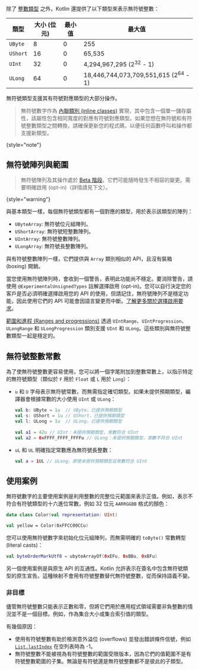 [//]: # (title: 無符號整數類型)

除了 [整數類型](numbers.md#integer-types) 之外，Kotlin 還提供了以下類型來表示無符號整數：

| 類型     | 大小 (位元) | 最小值 | 最大值                                          |
|----------|-------------|---------|-------------------------------------------------|
| `UByte`  | 8           | 0       | 255                                             |
| `UShort` | 16          | 0       | 65,535                                          |
| `UInt`   | 32          | 0       | 4,294,967,295 (2<sup>32</sup> - 1)              |
| `ULong`  | 64          | 0       | 18,446,744,073,709,551,615 (2<sup>64</sup> - 1) |

無符號類型支援其有符號對應類型的大部分操作。

> 無符號數字作為 [內聯類別 (inline classes)](inline-classes.md) 實現，其中包含一個單一儲存屬性，該屬性包含相同寬度的對應有符號對應類型。如果您想在無符號和有符號整數類型之間轉換，請確保更新您的程式碼，以便任何函數呼叫和操作都支援新類型。
>
{style="note"}

## 無符號陣列與範圍

> 無符號陣列及其操作處於 [Beta 階段](components-stability.md)。它們可能隨時發生不相容的變更。需要明確啟用 (opt-in)（詳情請見下文）。
>
{style="warning"}

與基本類型一樣，每個無符號類型都有一個對應的類型，用於表示該類型的陣列：

*   `UByteArray`: 無符號位元組陣列。
*   `UShortArray`: 無符號短整數陣列。
*   `UIntArray`: 無符號整數陣列。
*   `ULongArray`: 無符號長整數陣列。

與有符號整數陣列一樣，它們提供與 `Array` 類別相似的 API，且沒有裝箱 (boxing) 開銷。

當您使用無符號陣列時，會收到一個警告，表明此功能尚不穩定。要消除警告，請使用 `@ExperimentalUnsignedTypes` 註解選擇啟用 (opt-in)。您可以自行決定您的客戶是否必須明確選擇啟用您的 API 的使用，但請記住，無符號陣列不是穩定功能，因此使用它們的 API 可能會因語言變更而中斷。[了解更多關於選擇啟用要求](opt-in-requirements.md)。

[範圍和進程 (Ranges and progressions)](ranges.md) 透過 `UIntRange`、`UIntProgression`、`ULongRange` 和 `ULongProgression` 類別支援 `UInt` 和 `ULong`。這些類別與無符號整數類型一起是穩定的。

## 無符號整數常數

為了使無符號整數更容易使用，您可以將一個字尾附加到整數常數上，以指示特定的無符號類型（類似於 `F` 用於 `Float` 或 `L` 用於 `Long`）：

*   `u` 和 `U` 字母表示無符號常數，而無需指定確切類型。如果未提供預期類型，編譯器會根據常數的大小使用 `UInt` 或 `ULong`：

    ```kotlin
    val b: UByte = 1u  // UByte，已提供預期類型
    val s: UShort = 1u // UShort，已提供預期類型
    val l: ULong = 1u  // ULong，已提供預期類型
  
    val a1 = 42u // UInt：未提供預期類型，常數符合 UInt
    val a2 = 0xFFFF_FFFF_FFFFu // ULong：未提供預期類型，常數不符合 UInt
    ```

*   `uL` 和 `UL` 明確指定常數應為無符號長整數：

    ```kotlin
    val a = 1UL // ULong，即使未提供預期類型且常數符合 UInt
    ```

## 使用案例

無符號數字的主要使用案例是利用整數的完整位元範圍來表示正值。例如，表示不符合有符號類型的十六進位常數，例如 32 位元 `AARRGGBB` 格式的顏色：

```kotlin
data class Color(val representation: UInt)

val yellow = Color(0xFFCC00CCu)
```

您可以使用無符號數字來初始化位元組陣列，而無需明確的 `toByte()` 常數轉型 (literal casts)：

```kotlin
val byteOrderMarkUtf8 = ubyteArrayOf(0xEFu, 0xBBu, 0xBFu)
```

另一個使用案例是與原生 API 的互通性。Kotlin 允許表示在簽名中包含無符號類型的原生宣告。這種映射不會用有符號整數替代無符號整數，從而保持語義不變。

### 非目標

儘管無符號整數只能表示正數和零，但將它們用於應用程式領域需要非負整數的情況並不是一個目標。例如，作為集合大小或集合索引值的類型。

有幾個原因：

*   使用有符號整數有助於檢測意外溢位 (overflows) 並發出錯誤條件信號，例如 [`List.lastIndex`](https://kotlinlang.org/api/latest/jvm/stdlib/kotlin.collections/last-index.html) 在空列表時為 -1。
*   無符號整數不能被視為有符號整數的範圍受限版本，因為它們的值範圍不是有符號整數範圍的子集。無論是有符號還是無符號整數都不是彼此的子類型。